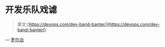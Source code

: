 # 开发乐队戏谑

> 原文:[https://devops.com/dev-band-banter/](https://devops.com/dev-band-banter/)

— [罗尔泊](https://devops.com/author/breselman/)